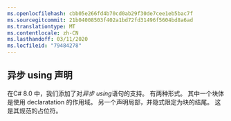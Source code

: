 ```yaml
---
ms.openlocfilehash: cbb05e266fd4b70cd0ab29f30de7cee1eb5bac7f
ms.sourcegitcommit: 21b04008503f402a1bd72fd31496f5604bd8a6ad
ms.translationtype: MT
ms.contentlocale: zh-CN
ms.lasthandoff: 03/11/2020
ms.locfileid: "79484278"
---
```

## <a name="async-using-declaration"></a>异步 using 声明

在C# 8.0 中，我们添加了对*异步 using*语句的支持。 有两种形式。 其中一个块体是使用 declaratation 的作用域。 另一个声明局部，并隐式限定为块的结尾。 这是其规范的占位符。
